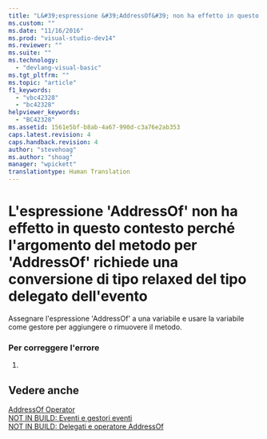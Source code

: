 ```yaml
---
title: "L&#39;espressione &#39;AddressOf&#39; non ha effetto in questo contesto perch&#233; l&#39;argomento del metodo per &#39;AddressOf&#39; richiede una conversione di tipo relaxed del tipo delegato dell&#39;evento | Microsoft Docs"
ms.custom: ""
ms.date: "11/16/2016"
ms.prod: "visual-studio-dev14"
ms.reviewer: ""
ms.suite: ""
ms.technology: 
  - "devlang-visual-basic"
ms.tgt_pltfrm: ""
ms.topic: "article"
f1_keywords: 
  - "vbc42328"
  - "bc42328"
helpviewer_keywords: 
  - "BC42328"
ms.assetid: 1561e5bf-b8ab-4a67-990d-c3a76e2ab353
caps.latest.revision: 4
caps.handback.revision: 4
author: "stevehoag"
ms.author: "shoag"
manager: "wpickett"
translationtype: Human Translation
---
```

# L&#39;espressione &#39;AddressOf&#39; non ha effetto in questo contesto perch&#233; l&#39;argomento del metodo per &#39;AddressOf&#39; richiede una conversione di tipo relaxed del tipo delegato dell&#39;evento
Assegnare l'espressione 'AddressOf' a una variabile e usare la variabile come gestore per aggiungere o rimuovere il metodo.  
  
### Per correggere l'errore  
  
1.  
  
## Vedere anche  
 [AddressOf Operator](../../visual-basic/language-reference/operators/addressof-operator.md)   
 [NOT IN BUILD: Eventi e gestori eventi](http://msdn.microsoft.com/it-it/95074a0d-1cbc-4221-a95a-964185c7f962)   
 [NOT IN BUILD: Delegati e operatore AddressOf](http://msdn.microsoft.com/it-it/7b2ed932-8598-4355-b2f7-5cedb23ee86f)